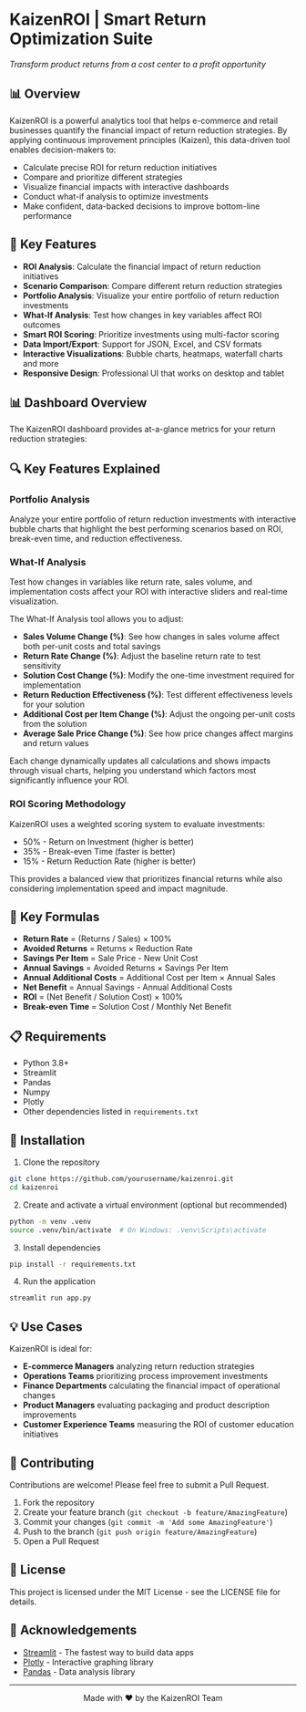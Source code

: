 # KaizenROI | Smart Return Optimization Suite

  
  *Transform product returns from a cost center to a profit opportunity*
  
</div>

## 📊 Overview

KaizenROI is a powerful analytics tool that helps e-commerce and retail businesses quantify the financial impact of return reduction strategies. By applying continuous improvement principles (Kaizen), this data-driven tool enables decision-makers to:

- Calculate precise ROI for return reduction initiatives
- Compare and prioritize different strategies
- Visualize financial impacts with interactive dashboards
- Conduct what-if analysis to optimize investments
- Make confident, data-backed decisions to improve bottom-line performance

## 🌟 Key Features

- **ROI Analysis**: Calculate the financial impact of return reduction initiatives
- **Scenario Comparison**: Compare different return reduction strategies
- **Portfolio Analysis**: Visualize your entire portfolio of return reduction investments
- **What-If Analysis**: Test how changes in key variables affect ROI outcomes
- **Smart ROI Scoring**: Prioritize investments using multi-factor scoring
- **Data Import/Export**: Support for JSON, Excel, and CSV formats
- **Interactive Visualizations**: Bubble charts, heatmaps, waterfall charts and more
- **Responsive Design**: Professional UI that works on desktop and tablet

## 📊 Dashboard Overview

The KaizenROI dashboard provides at-a-glance metrics for your return reduction strategies:



## 🔍 Key Features Explained

### Portfolio Analysis

Analyze your entire portfolio of return reduction investments with interactive bubble charts that highlight the best performing scenarios based on ROI, break-even time, and reduction effectiveness.



### What-If Analysis

Test how changes in variables like return rate, sales volume, and implementation costs affect your ROI with interactive sliders and real-time visualization.

The What-If Analysis tool allows you to adjust:

- **Sales Volume Change (%)**: See how changes in sales volume affect both per-unit costs and total savings
- **Return Rate Change (%)**: Adjust the baseline return rate to test sensitivity 
- **Solution Cost Change (%)**: Modify the one-time investment required for implementation
- **Return Reduction Effectiveness (%)**: Test different effectiveness levels for your solution
- **Additional Cost per Item Change (%)**: Adjust the ongoing per-unit costs from the solution
- **Average Sale Price Change (%)**: See how price changes affect margins and return values

Each change dynamically updates all calculations and shows impacts through visual charts, helping you understand which factors most significantly influence your ROI.



### ROI Scoring Methodology

KaizenROI uses a weighted scoring system to evaluate investments:
- 50% - Return on Investment (higher is better)
- 35% - Break-even Time (faster is better)
- 15% - Return Reduction Rate (higher is better)

This provides a balanced view that prioritizes financial returns while also considering implementation speed and impact magnitude.

## 🧮 Key Formulas

- **Return Rate** = (Returns / Sales) × 100%
- **Avoided Returns** = Returns × Reduction Rate
- **Savings Per Item** = Sale Price - New Unit Cost
- **Annual Savings** = Avoided Returns × Savings Per Item
- **Annual Additional Costs** = Additional Cost per Item × Annual Sales
- **Net Benefit** = Annual Savings - Annual Additional Costs
- **ROI** = (Net Benefit / Solution Cost) × 100%
- **Break-even Time** = Solution Cost / Monthly Net Benefit

## 📋 Requirements

- Python 3.8+
- Streamlit
- Pandas
- Numpy
- Plotly
- Other dependencies listed in `requirements.txt`

## 🚀 Installation

1. Clone the repository
```bash
git clone https://github.com/yourusername/kaizenroi.git
cd kaizenroi
```

2. Create and activate a virtual environment (optional but recommended)
```bash
python -m venv .venv
source .venv/bin/activate  # On Windows: .venv\Scripts\activate
```

3. Install dependencies
```bash
pip install -r requirements.txt
```

4. Run the application
```bash
streamlit run app.py
```

## 💡 Use Cases

KaizenROI is ideal for:

- **E-commerce Managers** analyzing return reduction strategies
- **Operations Teams** prioritizing process improvement investments
- **Finance Departments** calculating the financial impact of operational changes
- **Product Managers** evaluating packaging and product description improvements
- **Customer Experience Teams** measuring the ROI of customer education initiatives

## 🤝 Contributing

Contributions are welcome! Please feel free to submit a Pull Request.

1. Fork the repository
2. Create your feature branch (`git checkout -b feature/AmazingFeature`)
3. Commit your changes (`git commit -m 'Add some AmazingFeature'`)
4. Push to the branch (`git push origin feature/AmazingFeature`)
5. Open a Pull Request

## 📄 License

This project is licensed under the MIT License - see the LICENSE file for details.

## 🙏 Acknowledgements

- [Streamlit](https://streamlit.io/) - The fastest way to build data apps
- [Plotly](https://plotly.com/) - Interactive graphing library
- [Pandas](https://pandas.pydata.org/) - Data analysis library

---

<div align="center">
  
  Made with ❤️ by the KaizenROI Team
  
</div>
